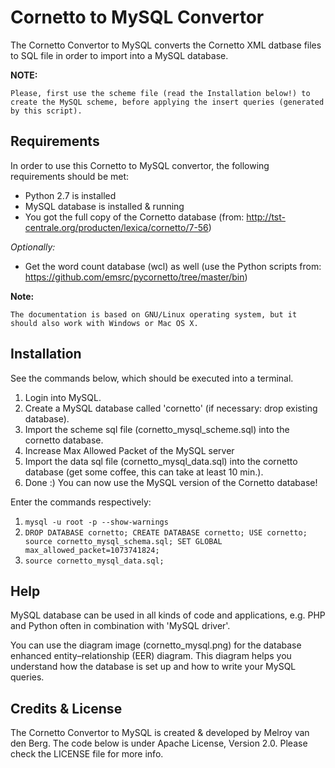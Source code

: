 Cornetto to MySQL Convertor
===========================
The Cornetto Convertor to MySQL converts the Cornetto XML datbase files to SQL file in order to import into a MySQL database.

**NOTE:**

    Please, first use the scheme file (read the Installation below!) to create the MySQL scheme, before applying the insert queries (generated by this script).


Requirements
------------
In order to use this Cornetto to MySQL convertor, the following requirements should be met:

- Python 2.7 is installed
- MySQL database is installed & running
- You got the full copy of the Cornetto database (from: http://tst-centrale.org/producten/lexica/cornetto/7-56)

*Optionally:*

- Get the word count database (wcl) as well 
		(use the Python scripts from: https://github.com/emsrc/pycornetto/tree/master/bin)

**Note:**

    The documentation is based on GNU/Linux operating system, but it should also work with Windows or Mac OS X.

Installation
------------
See the commands below, which should be executed into a terminal.

1. Login into MySQL. 
2. Create a MySQL database called 'cornetto' (if necessary: drop existing database).
3. Import the scheme sql file (cornetto_mysql_scheme.sql) into the cornetto database.
4. Increase Max Allowed Packet of the MySQL server
5. Import the data sql file (cornetto_mysql_data.sql) into the cornetto database (get some coffee, this can take at least 10 min.).
6. Done :) You can now use the MySQL version of the Cornetto database!

Enter the commands respectively:

1. 
    ```mysql -u root -p --show-warnings```
2. 
    ```DROP DATABASE cornetto; CREATE DATABASE cornetto; USE cornetto; source cornetto_mysql_schema.sql; SET GLOBAL max_allowed_packet=1073741824;```
3. 
    ```source cornetto_mysql_data.sql;```


Help
----
MySQL database can be used in all kinds of code and applications, e.g. PHP and Python often in combination with 'MySQL driver'.

You can use the diagram image (cornetto_mysql.png) for the database enhanced entity–relationship (EER) diagram.
This diagram helps you understand how the database is set up and how to write your MySQL queries.

Credits & License
-----------------
The Cornetto Convertor to MySQL is created & developed by Melroy van den Berg.
The code below is under Apache License, Version 2.0. Please check the LICENSE file for more info.
